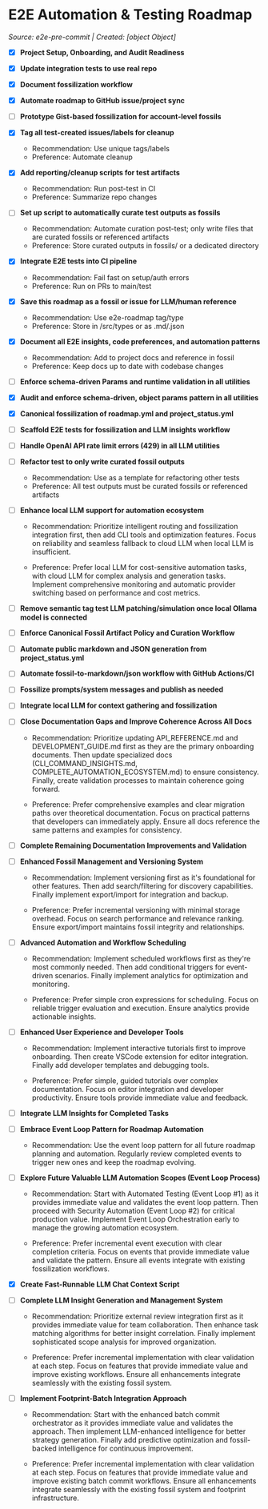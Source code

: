 # E2E Automation & Testing Roadmap
_Source: e2e-pre-commit | Created: [object Object]_

- [x] **Project Setup, Onboarding, and Audit Readiness**

- [x] **Update integration tests to use real repo**

- [x] **Document fossilization workflow**

- [x] **Automate roadmap to GitHub issue/project sync**

- [ ] **Prototype Gist-based fossilization for account-level fossils**

- [x] **Tag all test-created issues/labels for cleanup**
  - Recommendation: Use unique tags/labels
  - Preference: Automate cleanup

- [x] **Add reporting/cleanup scripts for test artifacts**
  - Recommendation: Run post-test in CI
  - Preference: Summarize repo changes

- [ ] **Set up script to automatically curate test outputs as fossils**
  - Recommendation: Automate curation post-test; only write files that are curated fossils or referenced artifacts
  - Preference: Store curated outputs in fossils/ or a dedicated directory

- [x] **Integrate E2E tests into CI pipeline**
  - Recommendation: Fail fast on setup/auth errors
  - Preference: Run on PRs to main/test

- [x] **Save this roadmap as a fossil or issue for LLM/human reference**
  - Recommendation: Use e2e-roadmap tag/type
  - Preference: Store in /src/types or as .md/.json

- [x] **Document all E2E insights, code preferences, and automation patterns**
  - Recommendation: Add to project docs and reference in fossil
  - Preference: Keep docs up to date with codebase changes

- [ ] **Enforce schema-driven Params and runtime validation in all utilities**

- [x] **Audit and enforce schema-driven, object params pattern in all utilities**

- [x] **Canonical fossilization of roadmap.yml and project_status.yml**

- [ ] **Scaffold E2E tests for fossilization and LLM insights workflow**

- [ ] **Handle OpenAI API rate limit errors (429) in all LLM utilities**

- [ ] **Refactor test to only write curated fossil outputs**
  - Recommendation: Use as a template for refactoring other tests
  - Preference: All test outputs must be curated fossils or referenced artifacts

- [ ] **Enhance local LLM support for automation ecosystem**
  - Recommendation: Prioritize intelligent routing and fossilization integration first, then add CLI tools and optimization features. Focus on reliability and seamless fallback to cloud LLM when local LLM is insufficient.

  - Preference: Prefer local LLM for cost-sensitive automation tasks, with cloud LLM for complex analysis and generation tasks. Implement comprehensive monitoring and automatic provider switching based on performance and cost metrics.


- [ ] **Remove semantic tag test LLM patching/simulation once local Ollama model is connected**

- [ ] **Enforce Canonical Fossil Artifact Policy and Curation Workflow**

- [ ] **Automate public markdown and JSON generation from project_status.yml**

- [ ] **Automate fossil-to-markdown/json workflow with GitHub Actions/CI**

- [ ] **Fossilize prompts/system messages and publish as needed**

- [ ] **Integrate local LLM for context gathering and fossilization**

- [ ] **Close Documentation Gaps and Improve Coherence Across All Docs**
  - Recommendation: Prioritize updating API_REFERENCE.md and DEVELOPMENT_GUIDE.md first as they are the primary onboarding documents.
Then update specialized docs (CLI_COMMAND_INSIGHTS.md, COMPLETE_AUTOMATION_ECOSYSTEM.md) to ensure consistency.
Finally, create validation processes to maintain coherence going forward.

  - Preference: Prefer comprehensive examples and clear migration paths over theoretical documentation.
Focus on practical patterns that developers can immediately apply.
Ensure all docs reference the same patterns and examples for consistency.


- [ ] **Complete Remaining Documentation Improvements and Validation**

- [ ] **Enhanced Fossil Management and Versioning System**
  - Recommendation: Implement versioning first as it's foundational for other features.
Then add search/filtering for discovery capabilities.
Finally implement export/import for integration and backup.

  - Preference: Prefer incremental versioning with minimal storage overhead.
Focus on search performance and relevance ranking.
Ensure export/import maintains fossil integrity and relationships.


- [ ] **Advanced Automation and Workflow Scheduling**
  - Recommendation: Implement scheduled workflows first as they're most commonly needed.
Then add conditional triggers for event-driven scenarios.
Finally implement analytics for optimization and monitoring.

  - Preference: Prefer simple cron expressions for scheduling.
Focus on reliable trigger evaluation and execution.
Ensure analytics provide actionable insights.


- [ ] **Enhanced User Experience and Developer Tools**
  - Recommendation: Implement interactive tutorials first to improve onboarding.
Then create VSCode extension for editor integration.
Finally add developer templates and debugging tools.

  - Preference: Prefer simple, guided tutorials over complex documentation.
Focus on editor integration and developer productivity.
Ensure tools provide immediate value and feedback.


- [ ] **Integrate LLM Insights for Completed Tasks**

- [ ] **Embrace Event Loop Pattern for Roadmap Automation**
  - Recommendation: Use the event loop pattern for all future roadmap planning and automation. Regularly review completed events to trigger new ones and keep the roadmap evolving.


- [ ] **Explore Future Valuable LLM Automation Scopes (Event Loop Process)**
  - Recommendation: Start with Automated Testing (Event Loop #1) as it provides immediate value and validates the event loop pattern.
Then proceed with Security Automation (Event Loop #2) for critical production value.
Implement Event Loop Orchestration early to manage the growing automation ecosystem.

  - Preference: Prefer incremental event execution with clear completion criteria.
Focus on events that provide immediate value and validate the pattern.
Ensure all events integrate with existing fossilization workflows.


- [x] **Create Fast-Runnable LLM Chat Context Script**

- [ ] **Complete LLM Insight Generation and Management System**
  - Recommendation: Prioritize external review integration first as it provides immediate value for team collaboration. Then enhance task matching algorithms for better insight correlation. Finally implement sophisticated scope analysis for improved organization.

  - Preference: Prefer incremental implementation with clear validation at each step. Focus on features that provide immediate value and improve existing workflows. Ensure all enhancements integrate seamlessly with the existing fossil system.


- [ ] **Implement Footprint-Batch Integration Approach**
  - Recommendation: Start with the enhanced batch commit orchestrator as it provides immediate value and validates the approach. Then implement LLM-enhanced intelligence for better strategy generation. Finally add predictive optimization and fossil-backed intelligence for continuous improvement.

  - Preference: Prefer incremental implementation with clear validation at each step. Focus on features that provide immediate value and improve existing batch commit workflows. Ensure all enhancements integrate seamlessly with the existing fossil system and footprint infrastructure.
